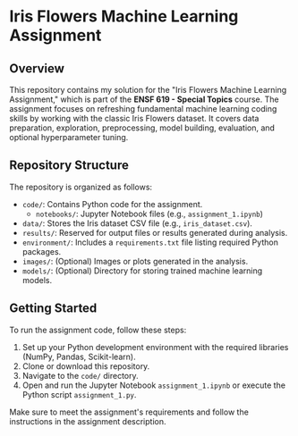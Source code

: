 # Iris Flowers Machine Learning Assignment

## Overview

This repository contains my solution for the "Iris Flowers Machine Learning Assignment," which is part of the **ENSF  619 - Special Topics** course. The assignment focuses on refreshing fundamental machine learning coding skills by working with the classic Iris Flowers dataset. It covers data preparation, exploration, preprocessing, model building, evaluation, and optional hyperparameter tuning.

## Repository Structure

The repository is organized as follows:

- `code/`: Contains Python code for the assignment.
  - `notebooks/`: Jupyter Notebook files (e.g., `assignment_1.ipynb`)
- `data/`: Stores the Iris dataset CSV file (e.g., `iris_dataset.csv`).
- `results/`: Reserved for output files or results generated during analysis.
- `environment/`: Includes a `requirements.txt` file listing required Python packages.
- `images/`: (Optional) Images or plots generated in the analysis.
- `models/`: (Optional) Directory for storing trained machine learning models.

## Getting Started

To run the assignment code, follow these steps:

1. Set up your Python development environment with the required libraries (NumPy, Pandas, Scikit-learn).
2. Clone or download this repository.
3. Navigate to the `code/` directory.
4. Open and run the Jupyter Notebook `assignment_1.ipynb` or execute the Python script `assignment_1.py`.

Make sure to meet the assignment's requirements and follow the instructions in the assignment description.
